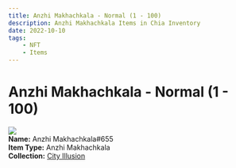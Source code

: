```yaml
---
title: Anzhi Makhachkala - Normal (1 - 100)
description: Anzhi Makhachkala Items in Chia Inventory
date: 2022-10-10
tags:
    - NFT
    - Items
---
```


# Anzhi Makhachkala - Normal (1 - 100)
<div class="item_thumbnail">
<img loading="lazy" src="https://2qnlgymruzzieapkprvzvon3j2jszvza366kwsqi46bwzgi.arweave.net/1BqzYZGmcoIB6nxr_mrm7TpM_s1y-DfvKtKCOeD-bJk"><br/>
<div><strong>Name:</strong> Anzhi Makhachkala#655</div>
<div><strong>Item Type:</strong> Anzhi Makhachkala</div>
<div><strong>Collection:</strong> <a href="https://www.spacescan.io/xch/nft/collection/col1lend2dcn558km4wcwta4xnkfv3xpcmlp9kyt0m909emvfxechlyqdl5ndg">City Illusion</a></div>
</div>

